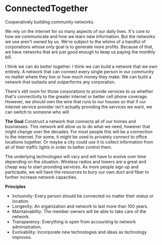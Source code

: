 # ConnectedTogether
Cooperatively building community networks.

We rely on the internet for so many aspects of our daily lives.  It's core to how we communicate and how we learn new information.  But the networks we use aren't owned by us.  We're subject to the whims of a handful of corporations whose only goal is to generate more profits.  Because of that, we have networks that are just good enough to keep us paying the monthly bill.

I think we can do better together.  I think we can build a network that we own entirely. A network that can connect every single person in our community no matter where they live or how much money they make.  We can build a network that outlasts and outperforms any corporation.

There's still room for those corporations to provide services to us whether that's connectivity to the greater internet or better cell phone coverage.  However, we should own the wire that runs to our houses so that if our internet service provider isn't actually providing the services we want, we can switch to someone who will.

**The Goal**
Construct a network that connects all of our homes and businesses. This network will allow us to do what we need, however that might change over the decades.  For most people this will be a connection to the internet.  For some, it might be used to privately connect to office locations together.  Or maybe a city could use it to collect information from all of their traffic lights in order to better control them.

The underlying technologies will vary and will have to evolve over time depending on the situation.  Wireless radios and towers are a great and cheap way to start providing services.  As more people sign up and participate, we will have the resources to bury our own duct and fiber to further increase network capacities.

**Principles**
- Inclusivity: Every person should be connected no matter their status or location.
- Longevity: An organization and network to last more than 100 years.
- Maintainability: The member owners will be able to take care of the network.
- Transparency: Everything is open from accounting to network administration.
- Evolvability: Incorporate new technologies and ideas as technology improves.
